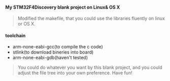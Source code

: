 #### My STM32F4Discovery blank project on Linux& OS X

> Modified the makefile, that you could use the libraries fluently on linux or OS X.

#### toolchain

* arm-none-eabi-gcc(to compile the c code)
* stlink(to download bineries into board)
* arm-none-eabi-gdb(haven't tested)



> You could do whatever you want by this blank project, and you could adjust the file tree into your own preference. Have fun!